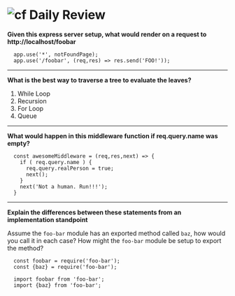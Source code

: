 ![cf](http://i.imgur.com/7v5ASc8.png) Daily Review
==================================================

**Given this express server setup, what would render on a request to http://localhost/foobar**

```
  app.use('*', notFoundPage);
  app.use('/foobar', (req,res) => res.send('FOO!'));
```

---

**What is the best way to traverse a tree to evaluate the leaves?**

1. While Loop
1. Recursion
1. For Loop
1. Queue

---

**What would happen in this middleware function if req.query.name was empty?**

```
  const awesomeMiddleware = (req,res,next) => {
    if ( req.query.name ) {
      req.query.realPerson = true;
      next();
    }
    next('Not a human. Run!!!');
  }
```

---

**Explain the differences between these statements from an implementation standpoint**

Assume the `foo-bar` module has an exported method called `baz`, how would you call it in each case?  How might the `foo-bar` module be setup to export the method?

```
  const foobar = require('foo-bar');
  const {baz} = require('foo-bar');

  import foobar from 'foo-bar';
  import {baz} from 'foo-bar';
```
